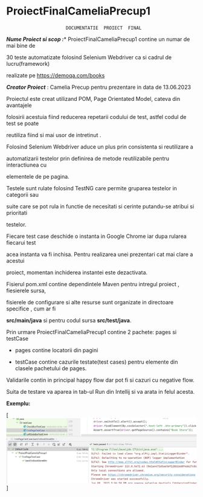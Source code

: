 # ProiectFinalCameliaPrecup1
					
		                  DOCUMENTATIE  PROIECT  FINAL





***Nume Proiect si scop :****
ProiectFinalCameliaPrecup1 contine un numar de mai bine de 

30 teste automatizate folosind Selenium Webdriver ca si cadrul de lucru(framework) 

 realizate pe  https://demoqa.com/books

***Creator Proiect*** : Camelia Precup pentru prezentare in data de 13.06.2023

Proiectul este creat utilizand POM, Page Orientated Model, cateva din avantajele 

folosirii acestuia fiind reducerea repetarii codului de test, astfel codul de test se poate 

reutiliza fiind si mai usor de intretinut .

Folosind  Selenium Webdriver aduce un plus prin consistenta si reutilizare a 

automatizarii testelor prin definirea de metode reutilizabile pentru interactiunea cu 

elementele de pe pagina.

Testele sunt rulate folosind TestNG care permite gruparea testelor in categorii sau 

suite care se pot rula in functie de necesitati si cerinte putandu-se atribui si prioritati 

testelor.

Fiecare test case deschide o instanta in Google Chrome iar dupa rularea fiecarui test 

acea instanta va fi inchisa. Pentru realizarea unei prezentari cat mai clare a acestui 

proiect, momentan inchiderea instantei este dezactivata.

Fisierul pom.xml contine dependintele Maven pentru intregul proiect  , fiesierele sursa, 

fisierele de configurare si alte resurse sunt organizate in directoare specifice , cum ar fi 

**src/main/java** si pentru codul sursa **src/test/java**.

Prin urmare ProiectFinalCameliaPrecup1 contine 2 pachete: pages si testCase

* pages contine locatorii din pagini

* testCase contine cazurile testate(test cases) pentru elemente din clasele pachetului de pages.

Validarile contin in principal happy flow dar pot fi si cazuri cu negative flow.

Suita de testare va aparea in tab-ul Run din Intellij si va arata in felul acesta.
 
**Exemplu:**


[![img.png](img.png)]



